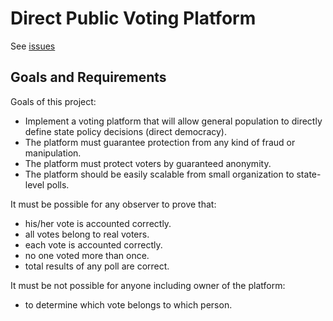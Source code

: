 # Direct Public Voting Platform

See [issues](https://github.com/stepan-anokhin/voting/projects/1)


## Goals and Requirements

Goals of this project: 
 * Implement a voting platform that will allow general population to directly define state policy decisions (direct democracy).
 * The platform must guarantee protection from any kind of fraud or manipulation.
 * The platform must protect voters by guaranteed anonymity.
 * The platform should be easily scalable from small organization to state-level polls. 


It must be possible for any observer to prove that:
 * his/her vote is accounted correctly. 
 * all votes belong to real voters. 
 * each vote is accounted correctly. 
 * no one voted more than once.
 * total results of any poll are correct.


It must be not possible for anyone including owner of the platform:
 * to determine which vote belongs to which person. 
